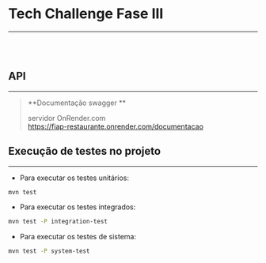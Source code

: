 # Tech Challenge Fase III

<hr>
<br>
<br>

## API
<hr>

> **Documentação swagger **
> 
> servidor OnRender.com <br>
> https://fiap-restaurante.onrender.com/documentacao


## Execução de testes no projeto
<hr>

- Para executar os testes unitários:

```sh
mvn test
```
- Para executar os testes integrados:
```sh
mvn test -P integration-test
```
- Para executar os testes de sistema:
```sh
mvn test -P system-test
```